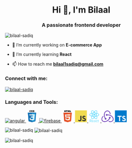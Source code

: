<h1 align="center">Hi 👋, I'm Bilaal</h1>
<h3 align="center">A passionate frontend developer</h3>

<p align="left"> <img src="https://komarev.com/ghpvc/?username=bilaal-sadiq&label=Profile%20views&color=0e75b6&style=flat" alt="bilaal-sadiq" /> </p>

- 🔭 I’m currently working on **E-commerce App**

- 🌱 I’m currently learning **React**

- 📫 How to reach me **bilaal1sadiq@gmail.com**

<h3 align="left">Connect with me:</h3>
<p align="left">
<a href="https://linkedin.com/in/bilaal-sadiq" target="blank"><img align="center" src="https://raw.githubusercontent.com/rahuldkjain/github-profile-readme-generator/master/src/images/icons/Social/linked-in-alt.svg" alt="bilaal-sadiq" height="30" width="40" /></a>
</p>

<h3 align="left">Languages and Tools:</h3>
<p align="left"> <a href="https://angular.io" target="_blank" rel="noreferrer"> <img src="https://angular.io/assets/images/logos/angular/angular.svg" alt="angular" width="40" height="40"/> </a> <a href="https://www.w3schools.com/css/" target="_blank" rel="noreferrer"> <img src="https://raw.githubusercontent.com/devicons/devicon/master/icons/css3/css3-original-wordmark.svg" alt="css3" width="40" height="40"/> </a> <a href="https://firebase.google.com/" target="_blank" rel="noreferrer"> <img src="https://www.vectorlogo.zone/logos/firebase/firebase-icon.svg" alt="firebase" width="40" height="40"/> </a> <a href="https://www.w3.org/html/" target="_blank" rel="noreferrer"> <img src="https://raw.githubusercontent.com/devicons/devicon/master/icons/html5/html5-original-wordmark.svg" alt="html5" width="40" height="40"/> </a> <a href="https://developer.mozilla.org/en-US/docs/Web/JavaScript" target="_blank" rel="noreferrer"> <img src="https://raw.githubusercontent.com/devicons/devicon/master/icons/javascript/javascript-original.svg" alt="javascript" width="40" height="40"/> </a> <a href="https://reactjs.org/" target="_blank" rel="noreferrer"> <img src="https://raw.githubusercontent.com/devicons/devicon/master/icons/react/react-original-wordmark.svg" alt="react" width="40" height="40"/> </a> <a href="https://redux.js.org" target="_blank" rel="noreferrer"> <img src="https://raw.githubusercontent.com/devicons/devicon/master/icons/redux/redux-original.svg" alt="redux" width="40" height="40"/> </a> <a href="https://www.typescriptlang.org/" target="_blank" rel="noreferrer"> <img src="https://raw.githubusercontent.com/devicons/devicon/master/icons/typescript/typescript-original.svg" alt="typescript" width="40" height="40"/> </a> </p>

<p><img align="left" src="https://github-readme-stats.vercel.app/api/top-langs?username=bilaal-sadiq&show_icons=true&locale=en&layout=compact" alt="bilaal-sadiq" /></p>

<p>&nbsp;<img align="center" src="https://github-readme-stats.vercel.app/api?username=bilaal-sadiq&show_icons=true&locale=en" alt="bilaal-sadiq" /></p>

<p><img align="center" src="https://github-readme-streak-stats.herokuapp.com/?user=bilaal-sadiq&" alt="bilaal-sadiq" /></p>
